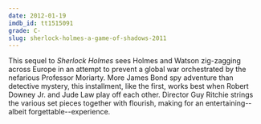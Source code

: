 ```yaml
---
date: 2012-01-19
imdb_id: tt1515091
grade: C-
slug: sherlock-holmes-a-game-of-shadows-2011
---
```


This sequel to <span data-imdb-id="tt0988045">_Sherlock Holmes_</span> sees Holmes and Watson zig-zagging across Europe in an attempt to prevent a global war orchestrated by the nefarious Professor Moriarty. More James Bond spy adventure than detective mystery, this installment, like the first, works best when Robert Downey Jr. and Jude Law play off each other. Director Guy Ritchie strings the various set pieces together with flourish, making for an entertaining--albeit forgettable--experience.
